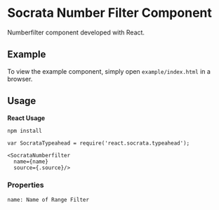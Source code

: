 Socrata Number Filter Component
=======================

Numberfilter component developed with React.


## Example

To view the example component, simply open `example/index.html` in a browser.

## Usage

__React Usage__

```
npm install
```

```
var SocrataTypeahead = require('react.socrata.typeahead');

<SocrataNumberfilter
  name={name}
  source={.source}/>
```

### Properties
```
name: Name of Range Filter
```
